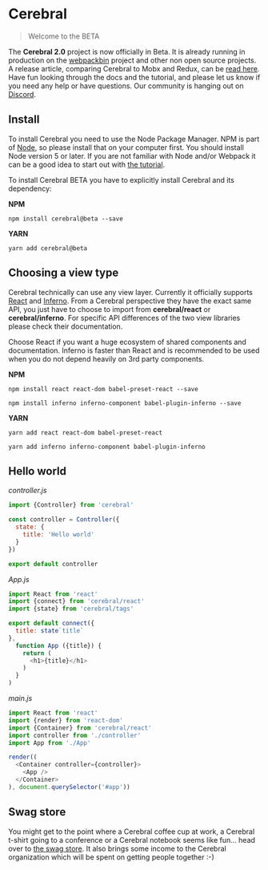 # Cerebral

> Welcome to the BETA

The **Cerebral 2.0** project is now officially in Beta. It is already running in production on the [webpackbin](https://www.webpackbin.com) project and other non open source projects. A release article, comparing Cerebral to Mobx and Redux, can be [read here](http://www.christianalfoni.com/articles/2017_03_19_Cerebral-2). Have fun looking through the docs and the tutorial, and please let us know if you need any help or have questions. Our community is hanging out on [Discord](https://discord.gg/0kIweV4bd2bwwsvH).

<Youtube url="https://www.youtube.com/embed/uhuLxs8-zP4" />

## Install
To install Cerebral you need to use the Node Package Manager. NPM is part of [Node](https://nodejs.org/en/), so please install that on your computer first. You should install Node version 5 or later. If you are not familiar with Node and/or Webpack it can be a good idea to start out with [the tutorial](/docs/developer_guide/index.html).

To install Cerebral BETA you have to explicitly install Cerebral and its dependency:

**NPM**

`npm install cerebral@beta --save`

**YARN**

`yarn add cerebral@beta`


## Choosing a view type
Cerebral technically can use any view layer. Currently it officially supports [React](https://facebook.github.io/react/) and [Inferno](http://infernojs.org/). From a Cerebral perspective they have the exact same API, you just have to choose to import from **cerebral/react** or **cerebral/inferno**. For specific API differences of the two view libraries please check their documentation.

Choose React if you want a huge ecosystem of shared components and documentation. Inferno is faster than React and is recommended to be used when you do not depend heavily on 3rd party components.

**NPM**

`npm install react react-dom babel-preset-react --save`

`npm install inferno inferno-component babel-plugin-inferno --save`

**YARN**

`yarn add react react-dom babel-preset-react`

`yarn add inferno inferno-component babel-plugin-inferno`

## Hello world
*controller.js*
```js
import {Controller} from 'cerebral'

const controller = Controller({
  state: {
    title: 'Hello world'
  }
})

export default controller
```

*App.js*
```js
import React from 'react'
import {connect} from 'cerebral/react'
import {state} from 'cerebral/tags'

export default connect({
  title: state`title`
},
  function App ({title}) {
    return (
      <h1>{title}</h1>
    )
  }
)
```

*main.js*
```js
import React from 'react'
import {render} from 'react-dom'
import {Container} from 'cerebral/react'
import controller from './controller'
import App from './App'

render((
  <Container controller={controller}>
    <App />
  </Container>
), document.querySelector('#app'))
```

## Swag store
You might get to the point where a Cerebral coffee cup at work, a Cerebral t-shirt going to a conference or a Cerebral notebook seems like fun... head over to [the swag store](https://cerebral.threadless.com/). It also brings some income to the Cerebral organization which will be spent on getting people together :-)
